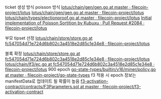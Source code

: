 
ticket 생성 방식 poisson 방식
[lotus/chain/gen/gen.go at master · filecoin-project/lotus](https://github.com/filecoin-project/lotus/blob/master/chain/gen/gen.go#L356)
[lotus/chain/gen/gen.go at master · filecoin-project/lotus](https://github.com/filecoin-project/lotus/blob/master/chain/gen/gen.go#L653)
[lotus/chain/types/electionproof.go at master · filecoin-project/lotus](https://github.com/filecoin-project/lotus/blob/master/chain/types/electionproof.go#L180)
[Initial implementation of Poisson Sortition by Kubuxu · Pull Request #2084 · filecoin-project/lotus](https://github.com/filecoin-project/lotus/pull/2084/files)

부모 tipset 선정
[lotus/chain/store/store.go at fc547054d71e724d6b802c3a4518e2d85c1e34e8 · filecoin-project/lotus](https://github.com/filecoin-project/lotus/blob/fc547054d71e724d6b802c3a4518e2d85c1e34e8/chain/store/store.go#L1264)

블록 확정
[lotus/chain/store/store.go at fc547054d71e724d6b802c3a4518e2d85c1e34e8 · filecoin-project/lotus](https://github.com/filecoin-project/lotus/blob/fc547054d71e724d6b802c3a4518e2d85c1e34e8/chain/store/store.go#L803)
[lotus/chain/lf3/ec.go at fc547054d71e724d6b802c3a4518e2d85c1e34e8 · filecoin-project/lotus](https://github.com/filecoin-project/lotus/blob/fc547054d71e724d6b802c3a4518e2d85c1e34e8/chain/lf3/ec.go#L207)
900 epoch
[go-state-types/builtin/v16/miner/policy.go at master · filecoin-project/go-state-types](https://github.com/filecoin-project/go-state-types/blob/master/builtin/v16/miner/policy.go#L53)
f3 적용 시 epoch 정보는 manifestData로 업데이트 될 확률이 높음
[f3-activation-contract/contracts/F3Parameters.sol at master · filecoin-project/f3-activation-contract](https://github.com/filecoin-project/f3-activation-contract/blob/master/contracts/F3Parameters.sol#L47)